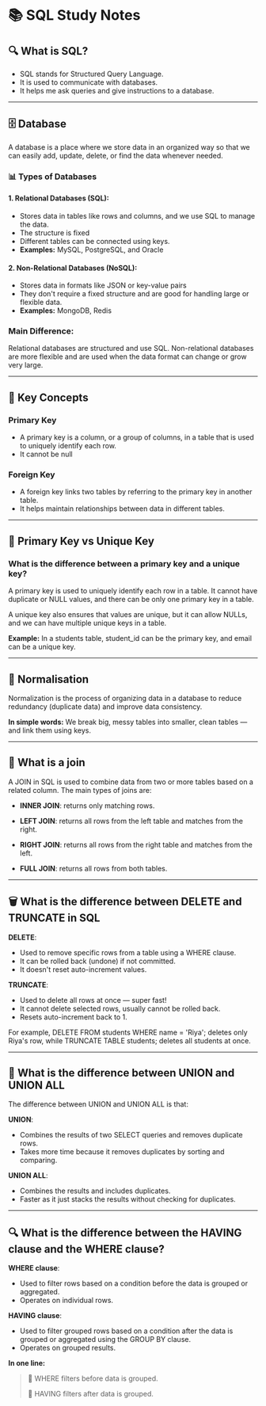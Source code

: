 # 📚 SQL Study Notes

## 🔍 What is SQL?
- SQL stands for Structured Query Language.
- It is used to communicate with databases.
- It helps me ask queries and give instructions to a database.

---

## 🗄️ Database
A database is a place where we store data in an organized way so that we can easily add, update, delete, or find the data whenever needed.

### 📊 Types of Databases

#### 1. Relational Databases (SQL):
- Stores data in tables like rows and columns, and we use SQL to manage the data.
- The structure is fixed
- Different tables can be connected using keys.
- **Examples:** MySQL, PostgreSQL, and Oracle

#### 2. Non-Relational Databases (NoSQL):
- Stores data in formats like JSON or key-value pairs
- They don't require a fixed structure and are good for handling large or flexible data.
- **Examples:** MongoDB, Redis

### Main Difference:
Relational databases are structured and use SQL. Non-relational databases are more flexible and are used when the data format can change or grow very large.

---

## 🔑 Key Concepts

### Primary Key
- A primary key is a column, or a group of columns, in a table that is used to uniquely identify each row.
- It cannot be null

### Foreign Key
- A foreign key links two tables by referring to the primary key in another table. 
- It helps maintain relationships between data in different tables.

---

## 🔄 Primary Key vs Unique Key

### What is the difference between a primary key and a unique key?
A primary key is used to uniquely identify each row in a table. It cannot have duplicate or NULL values, and there can be only one primary key in a table.

A unique key also ensures that values are unique, but it can allow NULLs, and we can have multiple unique keys in a table.

**Example:** In a students table, student_id can be the primary key, and email can be a unique key.

---

## 📐 Normalisation
Normalization is the process of organizing data in a database to reduce redundancy (duplicate data) and improve data consistency.

**In simple words:**
We break big, messy tables into smaller, clean tables — and link them using keys.

---

## 🔗 What is a join
A JOIN in SQL is used to combine data from two or more tables based on a related column.
The main types of joins are:

- **INNER JOIN**: returns only matching rows.

- **LEFT JOIN**: returns all rows from the left table and matches from the right.

- **RIGHT JOIN**: returns all rows from the right table and matches from the left.

- **FULL JOIN**: returns all rows from both tables.

---

## 🗑️ What is the difference between DELETE and TRUNCATE in SQL

**DELETE**:
- Used to remove specific rows from a table using a WHERE clause. 
- It can be rolled back (undone) if not committed.
- It doesn't reset auto-increment values.

**TRUNCATE**:
- Used to delete all rows at once — super fast!
- It cannot delete selected rows, usually cannot be rolled back.
- Resets auto-increment back to 1.

For example, DELETE FROM students WHERE name = 'Riya'; deletes only Riya's row, while TRUNCATE TABLE students; deletes all students at once.

---

## 🔄 What is the difference between UNION and UNION ALL

The difference between UNION and UNION ALL is that:

**UNION**:
- Combines the results of two SELECT queries and removes duplicate rows.
- Takes more time because it removes duplicates by sorting and comparing.

**UNION ALL**:
- Combines the results and includes duplicates.
- Faster as it just stacks the results without checking for duplicates.

---

## 🔍 What is the difference between the HAVING clause and the WHERE clause?

**WHERE clause**:
- Used to filter rows based on a condition before the data is grouped or aggregated.
- Operates on individual rows.

**HAVING clause**:
- Used to filter grouped rows based on a condition after the data is grouped or aggregated using the GROUP BY clause.
- Operates on grouped results.


**In one line:**
> 🧽 WHERE filters before data is grouped.
> 
> 🧼 HAVING filters after data is grouped.
